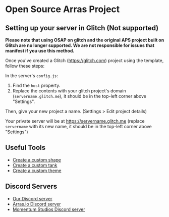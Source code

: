 # Open Source Arras Project

## Setting up your server in Glitch (Not supported)

**Please note that using OSAP on glitch and the original APS project built on Glitch are no longer supported. We are not responsible for issues that manifest if you use this method.**

Once you've created a Glitch (https://glitch.com) project using the template, follow these steps:

In the server's `config.js`:
1. Find the `host` property.
2. Replace the contents with your glitch project's domain (`servername.glitch.me`), it should be in the top-left corner above "Settings".

Then, give your new project a name. (Settings > Edit project details)

Your private server will be at <https://servername.glitch.me> (replace `servername` with its new name, it should be in the top-left corner above "Settings")

## Useful Tools

- [Create a custom shape](https://arras.io/ext/custom-shape)
- [Create a custom tank](https://github.com/DogeisCut/Arras.io-Entity-Designer-v2)
- [Create a custom theme](https://codepen.io/road-to-100k/full/GRpvMzb)

## Discord Servers

- [Our Discord server](https://discord.gg/kvCAZfUCjy)
- [Arras.io Discord server](https://discord.gg/arras)
- [Momentum Studios Discord server](https://discord.gg/RXwCacTrfT)
